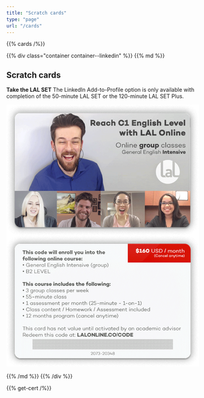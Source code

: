 ```yaml
---
title: "Scratch cards"
type: "page"
url: "/cards"
---
```


{{% cards /%}}

{{% div class="container container--linkedin" %}}
{{% md %}}

## Scratch cards 
**Take the LAL SET**
The LinkedIn Add-to-Profile option is only available with completion of the 50-minute LAL SET or the 120-minute LAL SET Plus.

<div class="text-center">
<img alt="Score result" src="cards.png" class="mw-100">
</div>

<div class="text-center">
</div>

{{% /md %}}
{{% /div %}}

{{% get-cert /%}}
